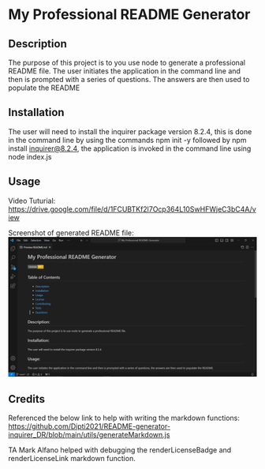 # My Professional README Generator

## Description
The purpose of this project is to you use node to generate a professional README file. The user initiates the application in the command line and then is prompted with a series of questions. The answers are then used to populate the README


## Installation
The user will need to install the inquirer package version 8.2.4, this is done in the command line by using the commands npm init -y followed by npm install inquirer@8.2.4, the application is invoked in the command line using node index.js

## Usage 

Video Tuturial: https://drive.google.com/file/d/1FCUBTKf2l7Ocp364L10SwHFWjeC3bC4A/view


Screenshot of generated README file: ![Alt text](<./Develop/images/Screenshot (42).png>)

## Credits

Referenced the below link to help with writing the markdown functions:
https://github.com/Dipti2021/README-generator-inquirer_DR/blob/main/utils/generateMarkdown.js

TA Mark Alfano helped with debugging the renderLicenseBadge and renderLicenseLink markdown function.